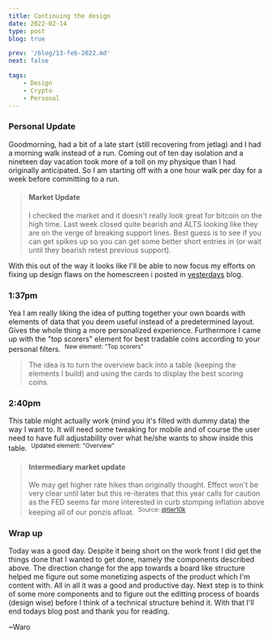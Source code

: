 ```yaml
---
title: Continuing the design
date: 2022-02-14
type: post
blog: true

prev: '/blog/13-feb-2022.md'
next: false

tags:
    - Design
    - Crypto
    - Personal
---
```


### Personal Update
Goodmorning, had a bit of a late start (still recovering from jetlag) and I had a morning walk instead of a run. Coming out of ten day isolation and a nineteen day vacation 
took more of a toll on my physique than I had originally anticipated. So I am starting off with a one hour walk per day for a week before committing to a run.

> #### Market Update
> I checked the market and it doesn't really look great for bitcoin on the high time. Last week closed quite bearish and ALTS looking like they are on the verge of breaking
> support lines. Best guess is to see if you can get spikes up so you can get some better short entries in (or wait until they bearish retest previous support).

With this out of the way it looks like I'll be able to now focus my efforts on fixing up design flaws on the homescreen i posted in [yesterdays](/blog/13-feb-2022.md) blog.  

### 1:37pm
Yea I am really liking the idea of putting together your own boards with elements of data that you deem useful instead of a predetermined layout. Gives the whole thing a 
more personalized experience. Furthermore I came up with the "top scorers" element for best tradable coins according to your personal filters.
<img :src="$withBase('/assets/feb14th/topscorers.png')">
<sup>New element: "Top scorers"</sup>  

> The idea is to turn the overview back into a table (keeping the elements I build) and using the cards to display the best scoring coins.

### 2:40pm
This table might actually work (mind you it's filled with dummy data) the way I want to. It will need some tweaking for mobile and of course the user need to have full
adjustability over what he/she wants to show inside this table.
<img :src="$withBase('/assets/feb14th/overviewcomponent.png')">
<sup>Updated element: "Overview"</sup>  

> #### Intermediary market update
> We may get higher rate hikes than originally thought. Effect won't be very clear until later but this re-iterates that this year calls for caution as the FED seems
> far more interested in curb stomping inflation above keeping all of our ponzis afloat.
> <img :src="$withBase('/assets/feb14th/ratehike.png')">
> <sup>Source: [@tier10k](https://twitter.com/tier10k/)</sup>

### Wrap up
Today was a good day. Despite it being short on the work front I did get the things done that I wanted to get done, namely the components described above. The 
direction change for the app towards a board like structure helped me figure out some monetizing aspects of the product which I'm content with. All in all it 
was a good and productive day. Next step is to think of some more components and to figure out the editting process of boards (design wise) before I think of
a technical structure behind it. With that I'll end todays blog post and thank you for reading.

~Waro